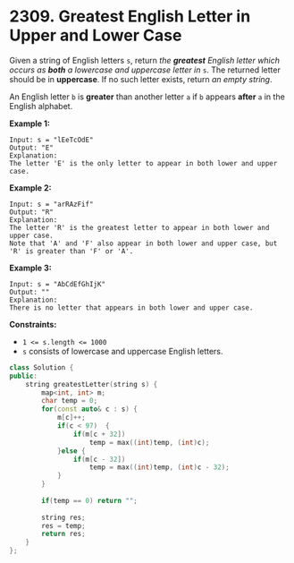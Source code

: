 # 2309. Greatest English Letter in Upper and Lower Case

Given a string of English letters `s`, return *the **greatest** English letter which occurs as **both** a lowercase and uppercase letter in* `s`. The returned letter should be in **uppercase**. If no such letter exists, return *an empty string*.

An English letter `b` is **greater** than another letter `a` if `b` appears **after** `a` in the English alphabet.

**Example 1:**

```
Input: s = "lEeTcOdE"
Output: "E"
Explanation:
The letter 'E' is the only letter to appear in both lower and upper case.

```

**Example 2:**

```
Input: s = "arRAzFif"
Output: "R"
Explanation:
The letter 'R' is the greatest letter to appear in both lower and upper case.
Note that 'A' and 'F' also appear in both lower and upper case, but 'R' is greater than 'F' or 'A'.

```

**Example 3:**

```
Input: s = "AbCdEfGhIjK"
Output: ""
Explanation:
There is no letter that appears in both lower and upper case.

```

**Constraints:**

- `1 <= s.length <= 1000`
- `s` consists of lowercase and uppercase English letters.

```cpp
class Solution {
public:
    string greatestLetter(string s) {
        map<int, int> m;
        char temp = 0;
        for(const auto& c : s) {
            m[c]++;
            if(c < 97)  {
                if(m[c + 32])
                    temp = max((int)temp, (int)c);
            }else {
                if(m[c - 32])
                    temp = max((int)temp, (int)c - 32);
            }     
        }
        
        if(temp == 0) return "";
        
        string res;
        res = temp;
        return res;
    }
};
```